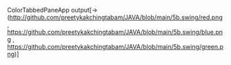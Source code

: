 ColorTabbedPaneApp output[->(http://github.com/preetykakchingtabam/JAVA/blob/main/5b.swing/red.png ,
https://github.com/preetykakchingtabam/JAVA/blob/main/5b.swing/blue.png ,
https://github.com/preetykakchingtabam/JAVA/blob/main/5b.swing/green.png)]
